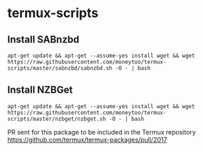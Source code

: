 # termux-scripts

## Install SABnzbd

```
apt-get update && apt-get --assume-yes install wget && wget https://raw.githubusercontent.com/moneytoo/termux-scripts/master/sabnzbd/sabnzbd.sh -O - | bash
```

## Install NZBGet

```
apt-get update && apt-get --assume-yes install wget && wget https://raw.githubusercontent.com/moneytoo/termux-scripts/master/nzbget/nzbget.sh -O - | bash
```

PR sent for this package to be included in the Termux repository https://github.com/termux/termux-packages/pull/2017
